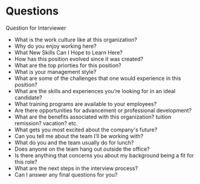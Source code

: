 # Questions
Question for Interviewer

- What is the work culture like at this organization?
- Why do you enjoy working here?
- What New Skills Can I Hope to Learn Here?
- How has this position evolved since it was created?
- What are the top priorties for this position?
- What is your management style?
- What are some of the challenges that one would experience in this position?
- What are the skills and experiences you’re looking for in an ideal candidate?
- What training programs are available to your employees? 
- Are there opportunities for advancement or professional development?
- What are the benefits associated with this organization? tuition remission? vacation? etc.
- What gets you most excited about the company's future?
- Can you tell me about the team I’ll be working with?
- What do you and the team usually do for lunch?
- Does anyone on the team hang out outside the office?
- Is there anything that concerns you about my background being a fit for this role?
- What are the next steps in the interview process?
- Can I answer any final questions for you?
